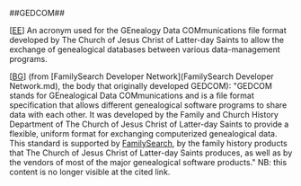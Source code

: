 ##GEDCOM##

\[[EE](SOURCES.md#EE)\]  An acronym used for the GEnealogy Data COMmunications file format developed by The Church of Jesus Christ of Latter-day Saints to allow the exchange of genealogical databases between various data-management programs.

\[[BG](SOURCES.md#BG)\]  (from [FamilySearch Developer Network](FamilySearch Developer Network.md), the body that originally developed GEDCOM): "GEDCOM stands for GEnealogical Data COMmunications and is a file format specification that allows different genealogical software programs to share data with each other. It was developed by the Family and Church History Department of The Church of Jesus Christ of Latter-day Saints to provide a flexible, uniform format for exchanging computerized genealogical data. This standard is supported by [FamilySearch](FamilySearch.md), by the family history products that The Church of Jesus Christ of Latter-day Saints produces, as well as by the vendors of most of the major genealogical software products." NB: this content is no longer visible at the cited link.
